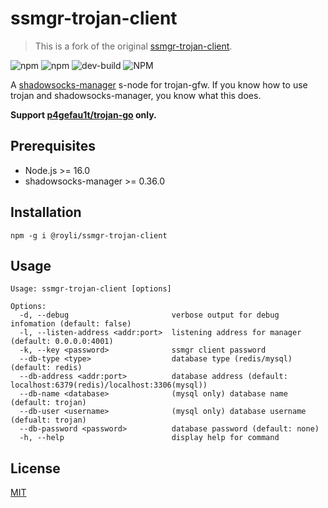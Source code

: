 # ssmgr-trojan-client

> This is a fork of the original [ssmgr-trojan-client](https://github.com/llc1123/ssmgr-trojan-client).

![npm](https://img.shields.io/npm/v/@royli/ssmgr-trojan-client)
![npm](https://img.shields.io/npm/dt/@royli/ssmgr-trojan-client)
![dev-build](https://github.com/geekdada/ssmgr-trojan-client/workflows/dev-build/badge.svg?event=push)
![NPM](https://img.shields.io/npm/l/@royli/ssmgr-trojan-client)

A [shadowsocks-manager](https://github.com/shadowsocks/shadowsocks-manager) s-node for trojan-gfw. If you know how to use trojan and shadowsocks-manager, you know what this does.

**Support [p4gefau1t/trojan-go](https://github.com/p4gefau1t/trojan-go) only.**

## Prerequisites
- Node.js >= 16.0
- shadowsocks-manager >= 0.36.0

## Installation
```
npm -g i @royli/ssmgr-trojan-client
```

## Usage
```
Usage: ssmgr-trojan-client [options]

Options:
  -d, --debug                       verbose output for debug infomation (default: false)
  -l, --listen-address <addr:port>  listening address for manager (default: 0.0.0.0:4001)
  -k, --key <password>              ssmgr client password
  --db-type <type>                  database type (redis/mysql) (default: redis)
  --db-address <addr:port>          database address (default: localhost:6379(redis)/localhost:3306(mysql))
  --db-name <database>              (mysql only) database name (default: trojan)
  --db-user <username>              (mysql only) database username (defualt: trojan)
  --db-password <password>          database password (default: none)
  -h, --help                        display help for command
```

## License

[MIT](./LICENSE)
